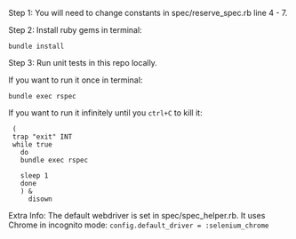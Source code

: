Step 1:
You will need to change constants in spec/reserve_spec.rb line 4 - 7.

Step 2:
Install ruby gems in terminal:
```
bundle install
```

Step 3:
Run unit tests in this repo locally.

If you want to run it once in terminal:
```
bundle exec rspec
```

If you want to run it infinitely until you `ctrl+C` to kill it:
```
 (
 trap "exit" INT
 while true
   do
   bundle exec rspec

   sleep 1
   done
   ) &
     disown
```


Extra Info:
The default webdriver is set in spec/spec_helper.rb. It uses Chrome in incognito mode:
`config.default_driver = :selenium_chrome`
